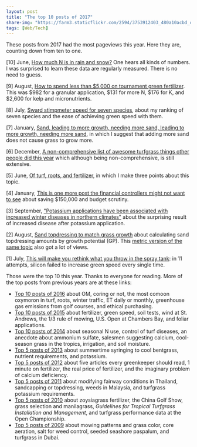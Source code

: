 ```yaml
---
layout: post
title: "The top 10 posts of 2017"
share-img: "https://farm3.staticflickr.com/2594/3753912403_480a10acbd_o_d.jpg"
tags: [Web/Tech]
---
```


These posts from 2017 had the most pageviews this year. Here they are, counting down from ten to one.

[10] June, [How much N is in rain and snow?](http://www.blog.asianturfgrass.com/2017/06/how-much-n-is-in-rain-and-snow.html) One hears all kinds of numbers. I was surprised to learn these data are regularly measured. There is no need to guess.

[9] August, [How to spend less than $5,000 on tournament green fertilizer](http://www.asianturfgrass.com/2017-08-23-how-to-spend-5000-tournament-green-fertilizer/). This was $982 for a granular application, $131 for more N, $176 for K, and $2,600 for kelp and micronutrients. 

[8] July, [Sward stimpmeter speed for seven species](http://www.asianturfgrass.com/2017-07-16-species-ease-speed/), about my ranking of seven species and the ease of achieving green speed with them.

[7] January, [Sand, leading to more growth, needing more sand, leading to more growth, needing more sand](http://www.blog.asianturfgrass.com/2017/01/sand-leading-to-more-growth-needing-more-sand-leading-to-more-growth-needing-more-sand.html), in which I suggest that adding more sand does not cause grass to grow more.

[6] December, [A non-comprehensive list of awesome turfgrass things other people did this year](http://www.asianturfgrass.com/2017-12-24-a-non-comprehensive-list-of-awesome-things-other-people-did-in-turfgrass-this-year/) which although being non-comprehensive, is still extensive. 

[5] June, [Of turf, roots, and fertilizer](http://www.blog.asianturfgrass.com/2017/06/of-turf-roots-and-fertilizer.html), in which I make three points about this topic.

[4] January, [This is one more post the financial controllers might not want to see](http://www.blog.asianturfgrass.com/2017/01/this-is-one-more-post-the-financial-controllers-might-not-want-to-see.html) about saving $150,000 and budget scrutiny.

[3] September, ["Potassium applications have been associated with increased winter diseases in northern climates"](http://www.asianturfgrass.com/2017-09-27-potassium-affects-microdochium-bentgrass/) about the surprising result of increased disease after potassium application.

[2] August, [Sand topdressing to match grass growth](http://www.asianturfgrass.com/2017-08-20-topdress-and-growth-potential/) about calculating sand topdressing amounts by growth potential (GP). This [metric version of the same topic](http://www.asianturfgrass.com/2017-09-03-topdressing-gp-metric/) also got a lot of views.

[1] July, [This will make you rethink what you throw in the spray tank](http://www.asianturfgrass.com/2017-07-06-rethink-throw-spray-tank-si/): in 11 attempts, silicon failed to increase green speed every single time.

Those were the top 10 this year. Thanks to everyone for reading. More of the top posts from previous years are at these links:

* [Top 10 posts of 2016](http://www.blog.asianturfgrass.com/2016/12/top-10-posts-of-2016.html) about OM, coring or not, the most comoon oxymoron in turf, roots, winter traffic, ET daily or monthly, greenhouse gas emissions from golf courses, and ethical purchasing.
* [Top 10 posts of 2015](http://www.blog.asianturfgrass.com/2015/12/top-10-posts-on-the-blog-in-2015.html) about fertilizer, green speed, soil tests, wind at St. Andrews, the 1/3 rule of mowing, U.S. Open at Chambers Bay, and foliar applications.
* [Top 10 posts of 2014](http://www.blog.asianturfgrass.com/2014/12/top-10-posts-on-the-blog-in-2014.html) about seasonal N use, control of turf diseases, an anecdote about ammonium sulfate, salesmen suggesting calcium, cool-season grass in the tropics, irrigation, and soil moisture.
* [Top 5 posts of 2013](http://www.blog.asianturfgrass.com/2013/12/counting-down-top-5-posts-this-year.html) about summertime syringing to cool bentgrass, nutrient requirements, and potassium.
* [Top 5 posts of 2012](http://www.blog.asianturfgrass.com/2013/12/counting-down-top-5-posts-of-2012.html) about five articles every greenkeeper should read, 1 minute on fertilizer, the real price of fertilizer, and the imaginary problem of calcium deficiency.
* [Top 5 posts of 2011](http://www.blog.asianturfgrass.com/2013/12/counting-down-top-5-posts-of-2011.html) about modifying fairway conditions in Thailand, sandcapping or topdressing, weeds in Malaysia, and turfgrass potassium requirements.
* [Top 5 posts of 2010](http://www.blog.asianturfgrass.com/2013/12/counting-down-top-5-posts-of-2010.html) about zoysiagrass fertilizer, the China Golf Show, grass selection and manilagrass, *Guidelines for Tropical Turfgrass Installation and Management*, and turfgrass performance data at the Open Championship.
* [Top 5 posts of 2009](http://www.blog.asianturfgrass.com/2013/11/top-5-posts-of-2009.html) about mowing patterns and grass color, core aeration, salt for weed control, seeded seashore paspalum, and turfgrass in Dubai.
